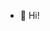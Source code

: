 - 👋 Hi!


<p align="center">
 <img widht="469" height="399" scr="[media1.tenor.com/m/AvnDXN_l71QAAAAC/touhou-reimu-hakurei.gif](https://github.com/RAFAELKOVALSKI/awwawa/issues/1#issue-2432145096)">
   </p>
   
   
